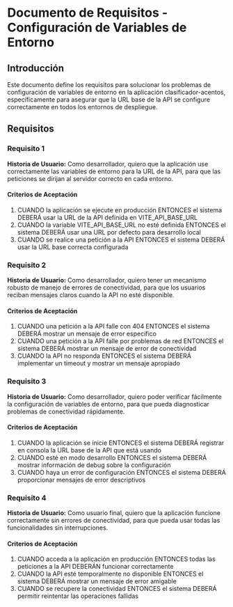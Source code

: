 # Documento de Requisitos - Configuración de Variables de Entorno

## Introducción

Este documento define los requisitos para solucionar los problemas de configuración de variables de entorno en la aplicación clasificador-acentos, específicamente para asegurar que la URL base de la API se configure correctamente en todos los entornos de despliegue.

## Requisitos

### Requisito 1

**Historia de Usuario:** Como desarrollador, quiero que la aplicación use correctamente las variables de entorno para la URL de la API, para que las peticiones se dirijan al servidor correcto en cada entorno.

#### Criterios de Aceptación

1. CUANDO la aplicación se ejecute en producción ENTONCES el sistema DEBERÁ usar la URL de la API definida en VITE_API_BASE_URL
2. CUANDO la variable VITE_API_BASE_URL no esté definida ENTONCES el sistema DEBERÁ usar una URL por defecto para desarrollo local
3. CUANDO se realice una petición a la API ENTONCES el sistema DEBERÁ usar la URL base correcta configurada

### Requisito 2

**Historia de Usuario:** Como desarrollador, quiero tener un mecanismo robusto de manejo de errores de conectividad, para que los usuarios reciban mensajes claros cuando la API no esté disponible.

#### Criterios de Aceptación

1. CUANDO una petición a la API falle con 404 ENTONCES el sistema DEBERÁ mostrar un mensaje de error específico
2. CUANDO una petición a la API falle por problemas de red ENTONCES el sistema DEBERÁ mostrar un mensaje de error de conectividad
3. CUANDO la API no responda ENTONCES el sistema DEBERÁ implementar un timeout y mostrar un mensaje apropiado

### Requisito 3

**Historia de Usuario:** Como desarrollador, quiero poder verificar fácilmente la configuración de variables de entorno, para que pueda diagnosticar problemas de conectividad rápidamente.

#### Criterios de Aceptación

1. CUANDO la aplicación se inicie ENTONCES el sistema DEBERÁ registrar en consola la URL base de la API que está usando
2. CUANDO esté en modo desarrollo ENTONCES el sistema DEBERÁ mostrar información de debug sobre la configuración
3. CUANDO haya un error de configuración ENTONCES el sistema DEBERÁ proporcionar mensajes de error descriptivos

### Requisito 4

**Historia de Usuario:** Como usuario final, quiero que la aplicación funcione correctamente sin errores de conectividad, para que pueda usar todas las funcionalidades sin interrupciones.

#### Criterios de Aceptación

1. CUANDO acceda a la aplicación en producción ENTONCES todas las peticiones a la API DEBERÁN funcionar correctamente
2. CUANDO la API esté temporalmente no disponible ENTONCES el sistema DEBERÁ mostrar un mensaje de error amigable
3. CUANDO se recupere la conectividad ENTONCES el sistema DEBERÁ permitir reintentar las operaciones fallidas
